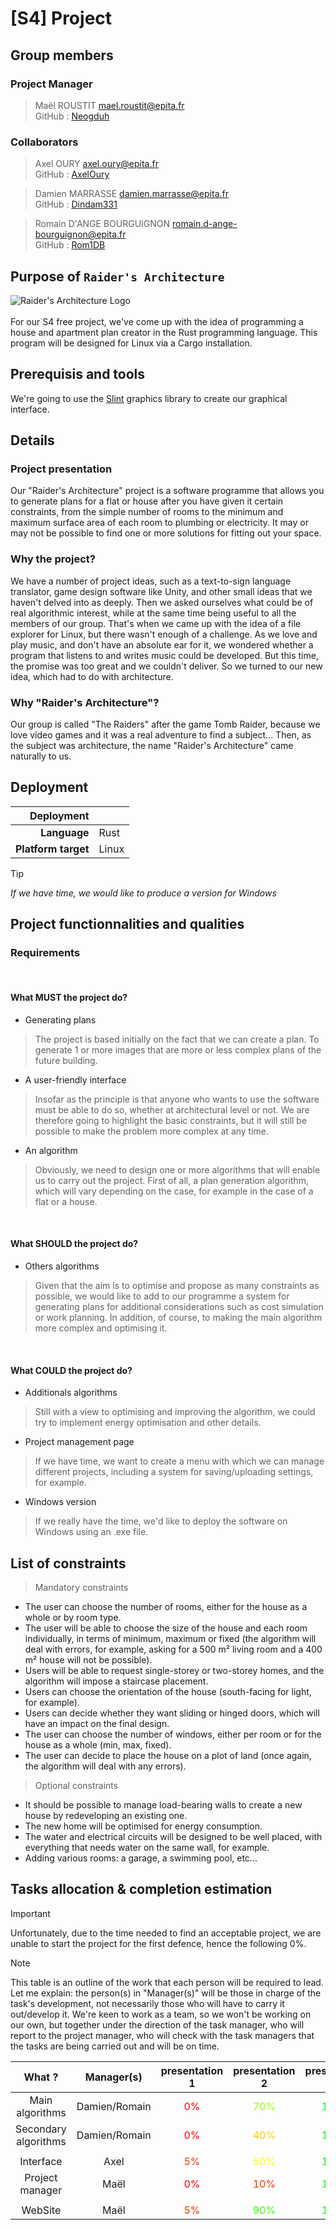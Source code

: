# [S4] Project
## Group members
### Project Manager
> Maël ROUSTIT <mael.roustit@epita.fr><br/>
GitHub : [Neogduh](https://github.com/Neogduh)

### Collaborators
> Axel OURY <axel.oury@epita.fr><br/>
GitHub : [AxelOury](https://github.com/AxelOury)

> Damien MARRASSE <damien.marrasse@epita.fr><br/>
GitHub : [Dindam331](https://github.com/Dindam331)

> Romain D'ANGE BOURGUIGNON <romain.d-ange-bourguignon@epita.fr><br/>
GitHub : [Rom1DB](https://github.com/Rom1DB)

## Purpose of `Raider's Architecture`
![Raider's Architecture Logo](assets/icon.png)</br></br>
For our S4 free project, we've come up with the idea of programming a house and apartment plan creator in the Rust programming language. This program will be designed for Linux via a Cargo installation.

## Prerequisis and tools
We're going to use the [Slint](https://crates.io/crates/slint) graphics library to create our graphical interface.

## Details
### Project presentation
Our "Raider's Architecture" project is a software programme that allows you to generate plans for a flat or house after you have given it certain constraints, from the simple number of rooms to the minimum and maximum surface area of each room to plumbing or electricity. It may or may not be possible to find one or more solutions for fitting out your space.

### Why the project?
We have a number of project ideas, such as a text-to-sign language translator, game design software like Unity, and other small ideas that we haven't delved into as deeply. Then we asked ourselves what could be of real algorithmic interest, while at the same time being useful to all the members of our group. That's when we came up with the idea of a file explorer for Linux, but there wasn't enough of a challenge. As we love and play music, and don't have an absolute ear for it, we wondered whether a program that listens to and writes music could be developed. But this time, the promise was too great and we couldn't deliver. So we turned to our new idea, which had to do with architecture.

### Why "Raider's Architecture"?
Our group is called "The Raiders" after the game Tomb Raider, because we love video games and it was a real adventure to find a subject... Then, as the subject was architecture, the name "Raider's Architecture" came naturally to us.

## Deployment
|Deployment||
|---:|:---|
|**Language**|Rust|
|**Platform target**|Linux|

> [!TIP]
> _If we have time, we would like to produce a version for Windows_

## Project functionnalities and qualities
### Requirements
<br/>

#### What **MUST** the project do?<br/>
* Generating plans
> The project is based initially on the fact that we can create a plan. To generate 1 or more images that are more or less complex plans of the future building.

* A user-friendly interface
> Insofar as the principle is that anyone who wants to use the software must be able to do so, whether at architectural level or not. We are therefore going to highlight the basic constraints, but it will still be possible to make the problem more complex at any time.

* An algorithm
> Obviously, we need to design one or more algorithms that will enable us to carry out the project. First of all, a plan generation algorithm, which will vary depending on the case, for example in the case of a flat or a house.

<br/>

#### What **SHOULD** the project do?<br/>
* Others algorithms
> Given that the aim is to optimise and propose as many constraints as possible, we would like to add to our programme a system for generating plans for additional considerations such as cost simulation or work planning. In addition, of course, to making the main algorithm more complex and optimising it.

<br/>

#### What **COULD** the project do?<br/>
* Additionals algorithms
> Still with a view to optimising and improving the algorithm, we could try to implement energy optimisation and other details.

* Project management page
> If we have time, we want to create a menu with which we can manage different projects, including a system for saving/uploading settings, for example.

* Windows version
> If we really have the time, we'd like to deploy the software on Windows using an .exe file.

## List of constraints
> Mandatory constraints
- The user can choose the number of rooms, either for the house as a whole or by room type.
- The user will be able to choose the size of the house and each room individually, in terms of minimum, maximum or fixed (the algorithm will deal with errors, for example, asking for a 500 m² living room and a 400 m² house will not be possible).
- Users will be able to request single-storey or two-storey homes, and the algorithm will impose a staircase placement.
- Users can choose the orientation of the house (south-facing for light, for example).
- Users can decide whether they want sliding or hinged doors, which will have an impact on the final design.
- The user can choose the number of windows, either per room or for the house as a whole (min, max, fixed).
- The user can decide to place the house on a plot of land (once again, the algorithm will deal with any errors).

> Optional constraints
- It should be possible to manage load-bearing walls to create a new house by redeveloping an existing one.
- The new home will be optimised for energy consumption.
- The water and electrical circuits will be designed to be well placed, with everything that needs water on the same wall, for example.
- Adding various rooms: a garage, a swimming pool, etc...

## Tasks allocation & completion estimation

> [!IMPORTANT]  
> Unfortunately, due to the time needed to find an acceptable project, we are unable to start the project for the first defence, hence the following 0%.

> [!NOTE]  
> This table is an outline of the work that each person will be required to lead. Let me explain: the person(s) in "Manager(s)" will be those in charge of the task's development, not necessarily those who will have to carry it out/develop it. We're keen to work as a team, so we won't be working on our own, but together under the direction of the task manager, who will report to the project manager, who will check with the task managers that the tasks are being carried out and will be on time.

|**What ?**|**Manager(s)**|**presentation 1**|**presentation 2**|**presentation 3**|
|:-:|:-:|:-:|:-:|:-:|
|Main algorithms|Damien/Romain|<span style="color: #FF0000">0%</span>|<span style="color: #99FF00">70%</span>|<span style="color: #00FF00">100%</span>|
|Secondary algorithms|Damien/Romain|<span style="color: #FF0000">0%</span>|<span style="color: #FFCC00">40%</span>|<span style="color: #00FF00">100%</span>|
||||||
|Interface|Axel|<span style="color: #FF3300">5%</span>|<span style="color: #FFFF00">50%</span>|<span style="color: #00FF00">100%</span>|
|Project manager|Maël|<span style="color: #FF0000">0%</span>|<span style="color: #FF3300">10%</span>|<span style="color: #00FF00">100%</span>|
||||||
|WebSite|Maël|<span style="color: #FF3300">5%</span>|<span style="color: #33FF00">90%</span>|<span style="color: #00FF00">100%</span>|